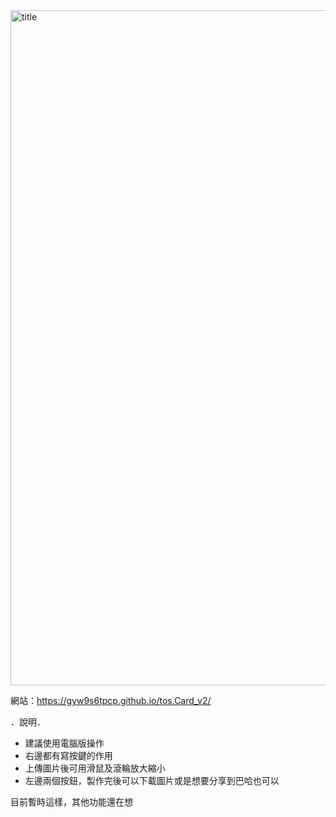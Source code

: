 <img width="1920" height="1080" alt="title" src="https://github.com/user-attachments/assets/3845b9d9-46cd-468e-8b72-4eb6e4944211" />


網站：https://gyw9s6tpcp.github.io/tos.Card_v2/

．說明．
- 建議使用電腦版操作
- 右邊都有寫按鍵的作用
- 上傳圖片後可用滑鼠及滾輪放大縮小
- 左邊兩個按鈕，製作完後可以下載圖片或是想要分享到巴哈也可以

目前暫時這樣，其他功能還在想
